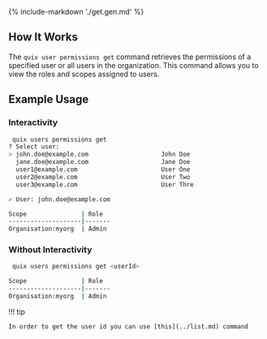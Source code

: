 {% include-markdown './get.gen.md' %}
## How It Works

The `quix user permissions get` command retrieves the permissions of a specified user or all users in the organization. This command allows you to view the roles and scopes assigned to users.

## Example Usage

### Interactivity

```bash
 quix users permissions get
? Select user:
> john.doe@example.com                    John Doe
  jane.doe@example.com                    Jane Doe
  user1@example.com                       User One
  user2@example.com                       User Two
  user3@example.com                       User Thre

✓ User: john.doe@example.com

Scope               | Role
--------------------|-------
Organisation:myorg  | Admin
```

### Without Interactivity

```bash
 quix users permissions get <userId>

Scope               | Role
--------------------|-------
Organisation:myorg  | Admin
```

!!! tip

    In order to get the user id you can use [this](../list.md) command